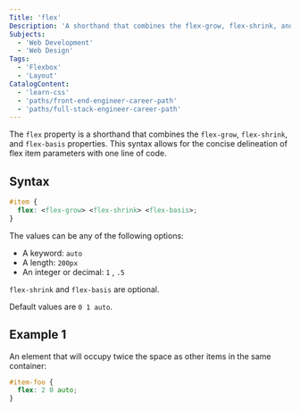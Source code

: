 ```yaml
---
Title: 'flex'
Description: 'A shorthand that combines the flex-grow, flex-shrink, and flex-basis properties. This syntax allows for the concise delineation of flex item parameters with one line of code.'
Subjects:
  - 'Web Development'
  - 'Web Design'
Tags:
  - 'Flexbox'
  - 'Layout'
CatalogContent:
  - 'learn-css'
  - 'paths/front-end-engineer-career-path'
  - 'paths/full-stack-engineer-career-path'
---
```


The `flex` property is a shorthand that combines the `flex-grow`, `flex-shrink`, and `flex-basis` properties. This syntax allows for the concise delineation of flex item parameters with one line of code.

## Syntax

```css
#item {
  flex: <flex-grow> <flex-shrink> <flex-basis>;
}
```

The values can be any of the following options:

- A keyword: `auto`
- A length: `200px`
- An integer or decimal: `1` , `.5`

`flex-shrink` and `flex-basis` are optional.

Default values are `0 1 auto`.

## Example 1

An element that will occupy twice the space as other items in the same container:

```css
#item-foo {
  flex: 2 0 auto;
}
```

